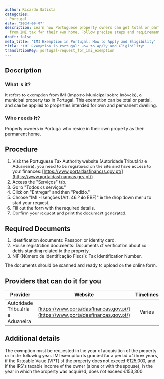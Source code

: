 ```yaml
---
author: Ricardo Batista
categories:
- Portugal
date: '2024-06-07'
description: Learn how Portuguese property owners can get total or partial exemption
  from IMI tax for their own home. Follow precise steps and requirements easily!
draft: false
meta_title: 'IMI Exemption in Portugal: How to Apply and Eligibility'
title: 'IMI Exemption in Portugal: How to Apply and Eligibility'
translationKey: portugal-request_for_imi_exemption
---
```



## Description
### What is it?
It refers to exemption from IMI (Imposto Municipal sobre Imóveis), a municipal property tax in Portugal. This exemption can be total or partial, and can be applied to properties intended for own and permanent dwelling.

### Who needs it?
Property owners in Portugal who reside in their own property as their permanent home.

## Procedure
1. Visit the Portuguese Tax Authority website (Autoridade Tributária e Aduaneira), you need to be registered on the site and have access to your finances: [https://www.portaldasfinancas.gov.pt/](https://www.portaldasfinancas.gov.pt/)
2. Access the "Serviços" tab.
3. Go to "Todos os serviços."
4. Click on "Entregar" and then "Pedido."
5. Choose "IMI - Isenções (Art. 46.º do EBF)" in the drop down menu to start your request.
6. Fill out the form with the required details.
7. Confirm your request and print the document generated.

## Required Documents
1. Identification documents: Passport or identity card.
2. House registration documents: Documents of verification about no debts standing related to the property.
3. NIF (Número de Identificação Fiscal): Tax Identification Number.

The documents should be scanned and ready to upload on the online form.

## Providers that can do it for you

| Provider        |     Website     |     Timelines    |       Cost      |
| --------------- | --------------- |  :-------------: | :-------------: |
| Autoridade Tributária e Aduaneira      |  [https://www.portaldasfinancas.gov.pt/](https://www.portaldasfinancas.gov.pt/)       |      Varies      |        Depends on the property value       |

## Additional details
The exemption must be requested in the year of acquisition of the property or in the following year. IMI exemption is granted for a period of three years, if the Rateable Value (VPT) of the property does not exceed €125,000, and if the IRS's taxable income of the owner (alone or with the spouse), in the year in which the property was acquired, does not exceed €153,300.
